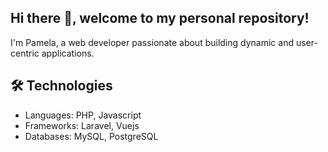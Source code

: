 ## Hi there 👋, welcome to my personal repository!

I'm Pamela, a web developer passionate about building dynamic and user-centric applications.

## 🛠 Technologies
- Languages: PHP, Javascript
- Frameworks: Laravel, Vuejs
- Databases: MySQL, PostgreSQL


<!--
**fermac1/fermac1** is a ✨ _special_ ✨ repository because its `README.md` (this file) appears on your GitHub profile.

Here are some ideas to get you started:

- 🔭 I’m currently working on ...
- 🌱 I’m currently learning ...
- 👯 I’m looking to collaborate on ...
- 🤔 I’m looking for help with ...
- 💬 Ask me about ...
- 📫 How to reach me: ...
- 😄 Pronouns: ...
- ⚡ Fun fact: ...
-->
